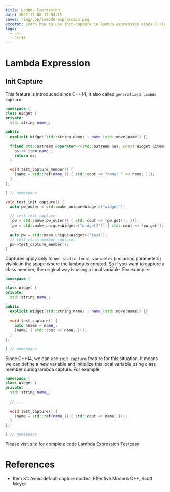 ```yaml
---
title: Lambda Expression
date: 2022-11-08 12:54:15
cover: /img/cpp/lambda-expression.png
excerpt: Learn how to use init-capture in lambda expression since C++14.
tags:
  - C++
  - C++14
---
```


# Lambda Expression

## Init Capture

This feature is introduced since C++14, it also called `generalized lambda capture`.


```cpp
namespace {
class Widget {
private:
  std::string name_;
  
public:
  explicit Widget(std::string name) : name_(std::move(name)) {}
  
  friend std::ostream &operator<<(std::ostream &os, const Widget &item) {
    os << item.name_;
    return os;
  }
  
  void test_capture_member() {
    [name = std::ref(name_)] { std::cout << "name: " << name; }();
  }
};

} // namespace

void test_init_capture() {
  auto pw_outer = std::make_unique<Widget>("widget");
  
  // test init capture.
  [pw = std::move(pw_outer)] { std::cout << *pw.get(); }();
  [pw = std::make_unique<Widget>("widget2")] { std::cout << *pw.get(); }();
  
  auto pw = std::make_unique<Widget>("test");
  // test class member capture.
  pw->test_capture_member();
}
```

Captures apply only to `non-static local variables` (including parameters) visible in the scope where
the lambda is created. So if you want to capture a class member, the original way is using a local
variable. For example:

```cpp
namespace {

class Widget {
private:
  std::string name_;
  
public:
  explicit Widget(std::string name) : name_(std::move(name)) {}
  
  void test_capture() {
    auto &name = name_;
    [name] { std::cout << name; }();
  }
};

} // namespace
```

Since C++14, we can use `init capture` feature for this situation. It means we can define a new
variable and initialize this local variable using class member during lambda capture. For example:

```cpp
namespace {
class Widget {
private:
  std::string name_;
  
  // ...
  
  void test_capture() {
    [name = std::ref(name_)] { std::cout << name; }();
  }
};

} // namespace
```

Please visit site for complete code [Lambda Expression Testcase](https://github.com/wtffqbpl/cpp_weekly/blob/main/paradigms/lambda_expressions.cc)


# References
* Item 31: Avoid default capture modes, Effective Modern C++, Scott Meyer